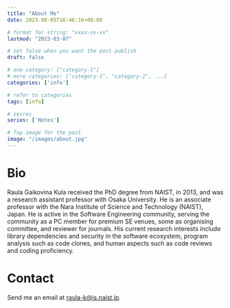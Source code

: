 ```yaml
---
title: "About Me"
date: 2023-08-05T16:46:16+08:00

# format for string: "xxxx-xx-xx"
lastmod: "2023-03-07"

# set false when you want the post publish
draft: false

# one category: ["category-1"] 
# more categories: ["category-1", "category-2", ...]
categories: ['info']

# refer to categories
tags: [info]

# seires
series: ['Notes']

# Top image for the post
image: "/images/about.jpg"
---
```

<!--more-->
# Bio
Raula Gaikovina Kula received the PhD degree from NAIST, in 2013, and was a research assistant professor with Osaka University. He is an associate professor with the Nara Institute of Science and Technology (NAIST), Japan. He is
active in the Software Engineering community, serving the community as a PC member for premium SE venues, some as organising committee, and reviewer for journals. His current research interests include library dependencies and security in the software ecosystem, program analysis
such as code clones, and human aspects such as code reviews and coding proficiency. 

# Contact
Send me an email at raula-k@is.naist.jp.
